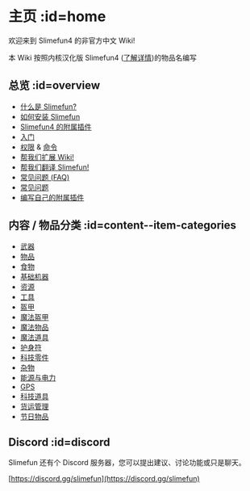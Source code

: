 # 主页 :id=home

欢迎来到 Slimefun4 的非官方中文 Wiki!

本 Wiki 按照内核汉化版 Slimefun4 ([了解详情](/Installing-Slimefun?id=%e4%b8%8b%e8%bd%bd%e6%b1%89%e5%8c%96%e7%89%88-slimefun-4))的物品名编写

## 总览 :id=overview

- [什么是 Slimefun?](/Slimefun-in-a-nutshell)
- [如何安装 Slimefun](/Installing-Slimefun)
- [Slimefun4 的附属插件](/Addons)
- [入门](/Getting-Started)
- [权限](/Permissions) & [命令](/Commands)
- [帮我们扩展 Wiki!](/Expanding-the-Wiki)
- [帮我们翻译 Slimefun!](/Translating-Slimefun)
- [常见问题 (FAQ)](/FAQ)
- [常见问题](/Common-Issues)
- [编写自己的附属插件](/Developer-Guide)

## 内容 / 物品分类 :id=content--item-categories

- [武器](/Weapons)
- [物品](/Items)
- [食物](/Food)
- [基础机器](/Basic-Machines)
- [资源](/Resources)
- [工具](/Tools)
- [盔甲](/Armor)
- [魔法盔甲](/Magical-Armor)
- [魔法物品](/Magical-Items)
- [魔法道具](/Magical-Gadgets)
- [护身符](/Talismans)
- [科技零件](/Technical-Components)
- [杂物](/Miscellaneous-Items)
- [能源与电力](/Electric-Machines)
- [GPS](/GPS)
- [科技道具](/Technical-Gadgets)
- [货运管理](/Cargo-Management)
- [节日物品](/Seasonal-Categories)

## Discord :id=discord

Slimefun 还有个 Discord 服务器，您可以提出建议、讨论功能或只是聊天。

[https://discord.gg/slimefun](https://discord.gg/slimefun)
